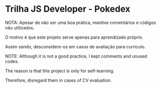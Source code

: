 # Trilha JS Developer - Pokedex

NOTA:
Apesar de não ser uma boa prática,
mantive comentários e códigos não utilizados.

O motivo é que este projeto serve apenas para aprendizado próprio.

Assim sendo, desconsidere-os em casos de avaliação para currículo.


NOTE:
Although it is not a good practice,
I kept comments and unused codes.

The reason is that this project is only for self-learning.

Therefore, disregard them in cases of CV evaluation.
